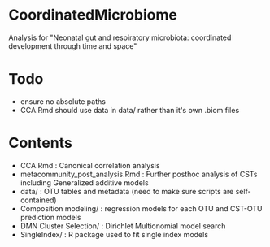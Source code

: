 # CoordinatedMicrobiome
Analysis for "Neonatal gut and respiratory microbiota: coordinated development through time and space"

# Todo

  - ensure no absolute paths
  - CCA.Rmd should use data in data/ rather than it's own .biom files

# Contents

  - CCA.Rmd : Canonical correlation analysis
  - metacommunity_post_analysis.Rmd : Further posthoc analysis of CSTs including Generalized additive models
  - data/ : OTU tables and metadata (need to make sure scripts are self-contained)
  - Composition modeling/ : regression models for each OTU and CST-OTU prediction models
  - DMN Cluster Selection/ : Dirichlet Multionomial model search
  - SingleIndex/ : R package used to fit single index models
